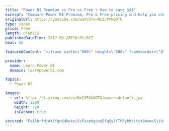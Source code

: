 ```yaml
---
title: "Power BI Premium vs Pro vs Free + How to save $$$"
excerpt: "Compare Power BI Premium, Pro & Free pricing and help you chose the best option for your team. This is from the perspective of the early adopter/evangelist within their organization.  For more details on Power BI Premium watch: https://youtu.be/QVLK9qvcigs  Please vote to extend the Power BI Pro Trial"
originalUrl: https://youtube.com/watch?v=Nx2JPXk8OTU
type: video
price: Free
length: PT6M31S
publishedDateTime: 2017-06-28T18:01:01Z
heat: 56

featuredContent: "<iframe width=\"800\" height=\"500\" frameborder=\"0\" src=\"https://www.youtube.com/embed/Nx2JPXk8OTU\" allow=\"accelerometer; autoplay; encrypted-media; gyroscope; picture-in-picture\" allowfullscreen></iframe>"

provider:
  name: Learn Power BI
  domain: learnpowerbi.com

topics:
  - Power BI

images:
  - url: https://i.ytimg.com/vi/Nx2JPXk8OTU/maxresdefault.jpg
    width: 1280
    height: 720
    isCached: true

secured: "FvA5hrfNjAX1fqnXdbekxiScFasmhgonyEfqXylYTPPybMcitvY8nvms5jiV4ybnHVkSbLv0NZY/Kmg1U2hdBON2IEjPlGRS4wazCw+5ZntWfFa7CB5hQTco3UrbfVANhXBSHB2BPMgn2JThb7aqZEWBnQMlzV3b5Nw7Ib8LBRM3ZI9yIr5lRznqscfePwc6t9gSZ+qHBItgYL8BsmXEFG5Ki1pxQBsC+L2IORa+aKDHs52+UP1oO0rvxTfeTazVgo/gTa4UYb9XKSZA+zXYf65kFxh5mkq6RTdd60ksYgv3rzUC0vkvwvWyi/Ij5rDwk9Oh4O8fJXqhYLMnjngpVOYIwXnat3clvDEUC8RW6Hpwf3VvA/FWRfj3gNpFweHmAXwZawnf9lPE+dieNaliktT8cshxsNfYayD4llo3aVY=;yRa5vsXTQNaHtVGMTh23XQ=="
---
```


